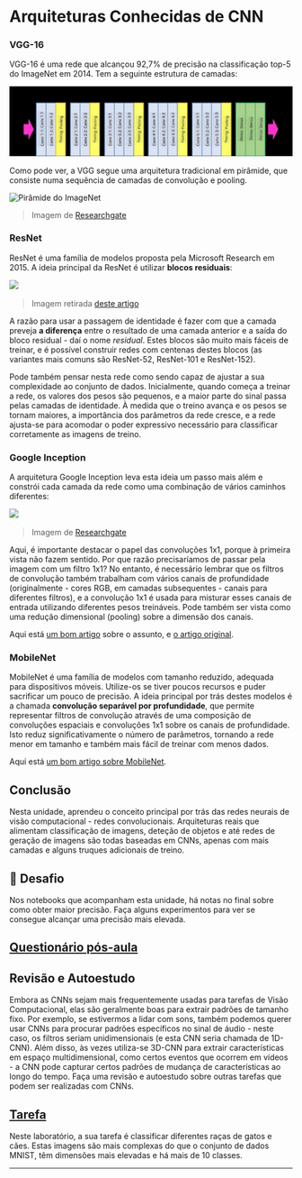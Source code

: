 <!--
CO_OP_TRANSLATOR_METADATA:
{
  "original_hash": "53faab85adfcebd8c10bcd71dc2fa557",
  "translation_date": "2025-09-23T13:40:04+00:00",
  "source_file": "lessons/4-ComputerVision/07-ConvNets/CNN_Architectures.md",
  "language_code": "pt"
}
-->
# Arquiteturas Conhecidas de CNN

### VGG-16

VGG-16 é uma rede que alcançou 92,7% de precisão na classificação top-5 do ImageNet em 2014. Tem a seguinte estrutura de camadas:

![Camadas do ImageNet](../../../../../translated_images/vgg-16-arch1.d901a5583b3a51baeaab3e768567d921e5d54befa46e1e642616c5458c934028.pt.jpg)

Como pode ver, a VGG segue uma arquitetura tradicional em pirâmide, que consiste numa sequência de camadas de convolução e pooling.

![Pirâmide do ImageNet](../../../../../translated_images/vgg-16-arch.64ff2137f50dd49fdaa786e3f3a975b3f22615efd13efb19c5d22f12e01451a1.pt.jpg)

> Imagem de [Researchgate](https://www.researchgate.net/figure/Vgg16-model-structure-To-get-the-VGG-NIN-model-we-replace-the-2-nd-4-th-6-th-7-th_fig2_335194493)

### ResNet

ResNet é uma família de modelos proposta pela Microsoft Research em 2015. A ideia principal da ResNet é utilizar **blocos residuais**:

<img src="images/resnet-block.png" width="300"/>

> Imagem retirada [deste artigo](https://arxiv.org/pdf/1512.03385.pdf)

A razão para usar a passagem de identidade é fazer com que a camada preveja **a diferença** entre o resultado de uma camada anterior e a saída do bloco residual - daí o nome *residual*. Estes blocos são muito mais fáceis de treinar, e é possível construir redes com centenas destes blocos (as variantes mais comuns são ResNet-52, ResNet-101 e ResNet-152).

Pode também pensar nesta rede como sendo capaz de ajustar a sua complexidade ao conjunto de dados. Inicialmente, quando começa a treinar a rede, os valores dos pesos são pequenos, e a maior parte do sinal passa pelas camadas de identidade. À medida que o treino avança e os pesos se tornam maiores, a importância dos parâmetros da rede cresce, e a rede ajusta-se para acomodar o poder expressivo necessário para classificar corretamente as imagens de treino.

### Google Inception

A arquitetura Google Inception leva esta ideia um passo mais além e constrói cada camada da rede como uma combinação de vários caminhos diferentes:

<img src="images/inception.png" width="400"/>

> Imagem de [Researchgate](https://www.researchgate.net/figure/Inception-module-with-dimension-reductions-left-and-schema-for-Inception-ResNet-v1_fig2_355547454)

Aqui, é importante destacar o papel das convoluções 1x1, porque à primeira vista não fazem sentido. Por que razão precisaríamos de passar pela imagem com um filtro 1x1? No entanto, é necessário lembrar que os filtros de convolução também trabalham com vários canais de profundidade (originalmente - cores RGB, em camadas subsequentes - canais para diferentes filtros), e a convolução 1x1 é usada para misturar esses canais de entrada utilizando diferentes pesos treináveis. Pode também ser vista como uma redução dimensional (pooling) sobre a dimensão dos canais.

Aqui está [um bom artigo](https://medium.com/analytics-vidhya/talented-mr-1x1-comprehensive-look-at-1x1-convolution-in-deep-learning-f6b355825578) sobre o assunto, e [o artigo original](https://arxiv.org/pdf/1312.4400.pdf).

### MobileNet

MobileNet é uma família de modelos com tamanho reduzido, adequada para dispositivos móveis. Utilize-os se tiver poucos recursos e puder sacrificar um pouco de precisão. A ideia principal por trás destes modelos é a chamada **convolução separável por profundidade**, que permite representar filtros de convolução através de uma composição de convoluções espaciais e convoluções 1x1 sobre os canais de profundidade. Isto reduz significativamente o número de parâmetros, tornando a rede menor em tamanho e também mais fácil de treinar com menos dados.

Aqui está [um bom artigo sobre MobileNet](https://medium.com/analytics-vidhya/image-classification-with-mobilenet-cc6fbb2cd470).

## Conclusão

Nesta unidade, aprendeu o conceito principal por trás das redes neurais de visão computacional - redes convolucionais. Arquiteturas reais que alimentam classificação de imagens, deteção de objetos e até redes de geração de imagens são todas baseadas em CNNs, apenas com mais camadas e alguns truques adicionais de treino.

## 🚀 Desafio

Nos notebooks que acompanham esta unidade, há notas no final sobre como obter maior precisão. Faça alguns experimentos para ver se consegue alcançar uma precisão mais elevada.

## [Questionário pós-aula](https://ff-quizzes.netlify.app/en/ai/quiz/14)

## Revisão e Autoestudo

Embora as CNNs sejam mais frequentemente usadas para tarefas de Visão Computacional, elas são geralmente boas para extrair padrões de tamanho fixo. Por exemplo, se estivermos a lidar com sons, também podemos querer usar CNNs para procurar padrões específicos no sinal de áudio - neste caso, os filtros seriam unidimensionais (e esta CNN seria chamada de 1D-CNN). Além disso, às vezes utiliza-se 3D-CNN para extrair características em espaço multidimensional, como certos eventos que ocorrem em vídeos - a CNN pode capturar certos padrões de mudança de características ao longo do tempo. Faça uma revisão e autoestudo sobre outras tarefas que podem ser realizadas com CNNs.

## [Tarefa](lab/README.md)

Neste laboratório, a sua tarefa é classificar diferentes raças de gatos e cães. Estas imagens são mais complexas do que o conjunto de dados MNIST, têm dimensões mais elevadas e há mais de 10 classes.

---

